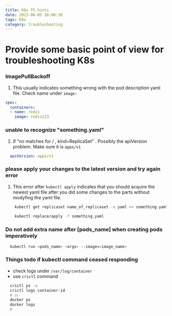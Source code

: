 ```yaml
---
title: K8s TS hints
date: 2023-06-05 16:00:30
tags: K8s
category: troubleshooting
---
```


# Provide some basic point of view for troubleshooting K8s

 ### ImagePullBackoff

1. This usually indicates something wrong with the pod description yaml file. Check name under `image: `
``` yaml
spec:
  containers:
  - name: redis
    image: redis123

```

### unable to recognize "something.yaml"

1. if "no matches for / , kind=ReplicaSet" . Possibly the apiVersion problem. Make sure it is ```apps/v1```
``` yaml
  apiVersion: apps/v1
```
### please apply your changes to the latest version and try again error

1. This error after ```kubectl apply``` indicates that you should acquire the newest yaml file after you did some changes to the parts without modyfing the yaml file.

``` bash
    kubectl get replicaset name_of_replicaset -o yaml >> something.yaml
    
    kubectl replace/apply -f something.yaml
```

### Do not add extra name after [pods_name] when creating pods imperatively

``` bash
  kubectl run <pods_name> <args> --image=<image_name>
```

### Things todo if kubectl command ceased responding

- check logs under ```/var/log/container```
- use ``` crictl ``` command 
``` bash
  crictl ps -a
  crictl logs container-id
  # or
  docker ps 
  docker logs
  # 
```